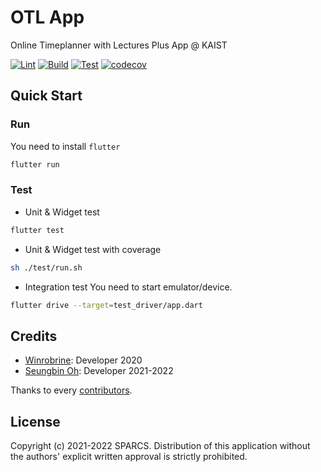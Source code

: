 # OTL App

Online Timeplanner with Lectures Plus App @ KAIST

[![Lint](https://github.com/sparcs-kaist/otl-app/actions/workflows/lint.yml/badge.svg)](https://github.com/sparcs-kaist/otl-app/actions/workflows/lint.yml)
[![Build](https://github.com/sparcs-kaist/otl-app/actions/workflows/build.yml/badge.svg)](https://github.com/sparcs-kaist/otl-app/actions/workflows/build.yml)
[![Test](https://github.com/sparcs-kaist/otl-app/actions/workflows/test.yml/badge.svg)](https://github.com/sparcs-kaist/otl-app/actions/workflows/test.yml)
[![codecov](https://codecov.io/gh/sparcs-kaist/otl-app/branch/main/graph/badge.svg?token=6NJ2CXNXBT)](https://codecov.io/gh/sparcs-kaist/otl-app)

## Quick Start

### Run

You need to install `flutter`

```bash
flutter run
```

### Test

- Unit & Widget test
```bash
flutter test
```

- Unit & Widget test with coverage
```bash
sh ./test/run.sh
```

- Integration test
You need to start emulator/device.
```bash
flutter drive --target=test_driver/app.dart
```

## Credits

- [Winrobrine](https://github.com/Winrobrine): Developer 2020
- [Seungbin Oh](https://github.com/sboh1214): Developer 2021-2022

Thanks to every [contributors](https://github.com/sparcs-kaist/otl-app/graphs/contributors).

## License
Copyright (c) 2021-2022 SPARCS.
Distribution of this application without the authors' explicit written approval is strictly prohibited.
